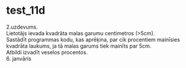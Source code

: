 # test_11d
2.uzdevums.<br>
Lietotājs ievada kvadrāta malas garumu centimetros (>5cm). <br>
Sastādīt programmas kodu, kas aprēķina, par cik procentiem mainīsies kvadrāta laukums, ja tā malas garums tiek mainīts par 5cm.<br> 
Atbildi izvadīt veselos procentos.<br>
6. janvāris